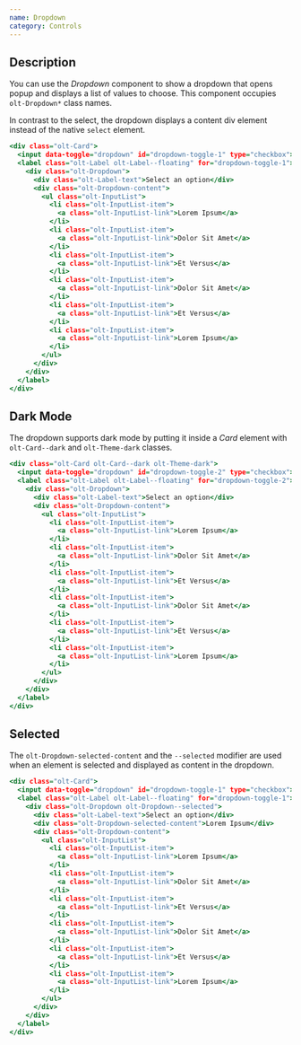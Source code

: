 ```yaml
---
name: Dropdown
category: Controls
---
```


## Description

You can use the *Dropdown* component to show a dropdown that opens popup and displays a list of values to choose. This component occupies `olt-Dropdown*` class names.

In contrast to the select, the dropdown displays a content div element instead of the native `select` element.

```example.html
<div class="olt-Card">
  <input data-toggle="dropdown" id="dropdown-toggle-1" type="checkbox">
  <label class="olt-Label olt-Label--floating" for="dropdown-toggle-1">
    <div class="olt-Dropdown">
      <div class="olt-Label-text">Select an option</div>
      <div class="olt-Dropdown-content">
        <ul class="olt-InputList">
          <li class="olt-InputList-item">
            <a class="olt-InputList-link">Lorem Ipsum</a>
          </li>
          <li class="olt-InputList-item">
            <a class="olt-InputList-link">Dolor Sit Amet</a>
          </li>
          <li class="olt-InputList-item">
            <a class="olt-InputList-link">Et Versus</a>
          </li>
          <li class="olt-InputList-item">
            <a class="olt-InputList-link">Dolor Sit Amet</a>
          </li>
          <li class="olt-InputList-item">
            <a class="olt-InputList-link">Et Versus</a>
          </li>
          <li class="olt-InputList-item">
            <a class="olt-InputList-link">Lorem Ipsum</a>
          </li>
        </ul>
      </div>
    </div>
  </label>
</div>
```

## Dark Mode

The dropdown supports dark mode by putting it inside a *Card* element with `olt-Card--dark` and `olt-Theme-dark` classes.

```darkexample.html
<div class="olt-Card olt-Card--dark olt-Theme-dark">
  <input data-toggle="dropdown" id="dropdown-toggle-2" type="checkbox">
  <label class="olt-Label olt-Label--floating" for="dropdown-toggle-2">
    <div class="olt-Dropdown">
      <div class="olt-Label-text">Select an option</div>
      <div class="olt-Dropdown-content">
        <ul class="olt-InputList">
          <li class="olt-InputList-item">
            <a class="olt-InputList-link">Lorem Ipsum</a>
          </li>
          <li class="olt-InputList-item">
            <a class="olt-InputList-link">Dolor Sit Amet</a>
          </li>
          <li class="olt-InputList-item">
            <a class="olt-InputList-link">Et Versus</a>
          </li>
          <li class="olt-InputList-item">
            <a class="olt-InputList-link">Dolor Sit Amet</a>
          </li>
          <li class="olt-InputList-item">
            <a class="olt-InputList-link">Et Versus</a>
          </li>
          <li class="olt-InputList-item">
            <a class="olt-InputList-link">Lorem Ipsum</a>
          </li>
        </ul>
      </div>
    </div>
  </label>
</div>
```

## Selected

The `olt-Dropdown-selected-content` and the `--selected` modifier are used when an element is selected and displayed as content in the dropdown.

```exampleselected.html
<div class="olt-Card">
  <input data-toggle="dropdown" id="dropdown-toggle-1" type="checkbox">
  <label class="olt-Label olt-Label--floating" for="dropdown-toggle-1">
    <div class="olt-Dropdown olt-Dropdown--selected">
      <div class="olt-Label-text">Select an option</div>
      <div class="olt-Dropdown-selected-content">Lorem Ipsum</div>
      <div class="olt-Dropdown-content">
        <ul class="olt-InputList">
          <li class="olt-InputList-item">
            <a class="olt-InputList-link">Lorem Ipsum</a>
          </li>
          <li class="olt-InputList-item">
            <a class="olt-InputList-link">Dolor Sit Amet</a>
          </li>
          <li class="olt-InputList-item">
            <a class="olt-InputList-link">Et Versus</a>
          </li>
          <li class="olt-InputList-item">
            <a class="olt-InputList-link">Dolor Sit Amet</a>
          </li>
          <li class="olt-InputList-item">
            <a class="olt-InputList-link">Et Versus</a>
          </li>
          <li class="olt-InputList-item">
            <a class="olt-InputList-link">Lorem Ipsum</a>
          </li>
        </ul>
      </div>
    </div>
  </label>
</div>
```

